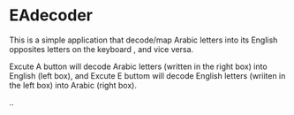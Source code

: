 # EAdecoder


This is a simple application that decode/map Arabic letters into its English
opposites letters on the keyboard , and vice versa.


Excute A button will decode Arabic letters (written in the right box) into English (left box), and
Excute E buttom will decode English letters (wriiten in the left box) into Arabic (right box).

..

